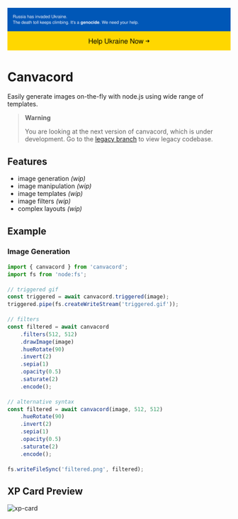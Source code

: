 [![SWUbanner](https://raw.githubusercontent.com/vshymanskyy/StandWithUkraine/main/banner2-direct.svg)](https://vshymanskyy.github.io/StandWithUkraine)

# Canvacord

Easily generate images on-the-fly with node.js using wide range of templates.

> **Warning**
>
> You are looking at the next version of canvacord, which is under development. Go to the [legacy branch](https://github.com/neplextech/canvacord/tree/legacy) to view legacy codebase.

## Features

- image generation _(wip)_
- image manipulation _(wip)_
- image templates _(wip)_
- image filters _(wip)_
- complex layouts _(wip)_

## Example

### Image Generation

<!-- prettier-ignore -->
```ts
import { canvacord } from 'canvacord';
import fs from 'node:fs';

// triggered gif
const triggered = await canvacord.triggered(image);
triggered.pipe(fs.createWriteStream('triggered.gif'));

// filters
const filtered = await canvacord
    .filters(512, 512)
    .drawImage(image)
    .hueRotate(90)
    .invert(2)
    .sepia(1)
    .opacity(0.5)
    .saturate(2)
    .encode();

// alternative syntax
const filtered = await canvacord(image, 512, 512)
    .hueRotate(90)
    .invert(2)
    .sepia(1)
    .opacity(0.5)
    .saturate(2)
    .encode();

fs.writeFileSync('filtered.png', filtered);
```

## XP Card Preview

![xp-card](https://raw.githubusercontent.com/neplextech/canvacord/next/test/jsx/test2.svg)
